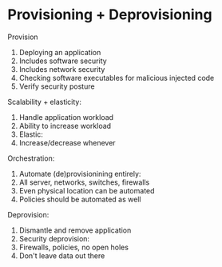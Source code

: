 # Provisioning + Deprovisioning

Provision
1. Deploying an application
1. Includes software security
1. Includes network security
1. Checking software executables for malicious injected code
1. Verify security posture

Scalability + elasticity:
1. Handle application workload
1. Ability to increase workload
1. Elastic:
 1. Increase/decrease whenever

Orchestration:
1. Automate (de)provisionining entirely:
 1. All server, networks, switches, firewalls
 1. Even physical location can be automated
1. Policies should be automated as well

Deprovision:
1. Dismantle and remove application
1. Security deprovision:
 1. Firewalls, policies, no open holes
 1. Don't leave data out there
